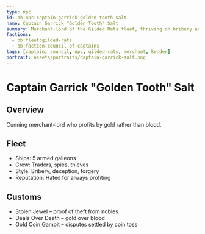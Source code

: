 ```yaml
---
type: npc
id: bb:npc:captain-garrick-golden-tooth-salt
name: Captain Garrick "Golden Tooth" Salt
summary: Merchant-lord of the Gilded Rats fleet, thriving on bribery and deception.
factions:
  - bb:fleet:gilded-rats
  - bb:faction:council-of-captains
tags: [captain, council, npc, gilded-rats, merchant, kender]
portrait: assets/portraits/captain-garrick-salt.png
---
```

# Captain Garrick "Golden Tooth" Salt

## Overview
Cunning merchant-lord who profits by gold rather than blood.

## Fleet
- Ships: 5 armed galleons  
- Crew: Traders, spies, thieves  
- Style: Bribery, deception, forgery  
- Reputation: Hated for always profiting  

## Customs
- Stolen Jewel – proof of theft from nobles  
- Deals Over Death – gold over blood  
- Gold Coin Gambit – disputes settled by coin toss

